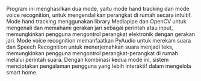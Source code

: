 Program ini menghasilkan dua mode, yaitu mode hand tracking dan mode voice recognition, untuk mengendalikan perangkat di rumah secara intuitif. Mode hand tracking menggunakan library Mediapipe dan OpenCV untuk mengenali dan memahami gerakan jari sebagai perintah atau input, memungkinkan pengguna mengontrol perangkat elektronik dengan gerakan jari. Mode voice recognition memanfaatkan PyAudio untuk merekam suara dan Speech Recognition untuk menerjemahkan suara menjadi teks, memungkinkan pengguna mengontrol perangkat-perangkat di rumah melalui perintah suara. Dengan kombinasi kedua mode ini, sistem menciptakan pengalaman pengguna yang lebih interaktif dalam mengelola smart home.
